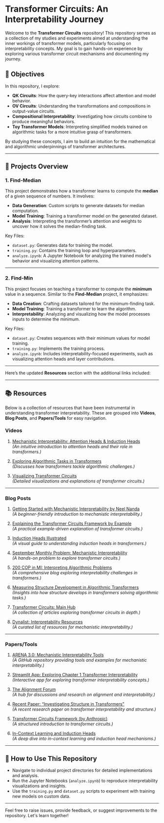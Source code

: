 # Transformer Circuits: An Interpretability Journey

Welcome to the **Transformer Circuits** repository! This repository serves as a collection of my studies and experiments aimed at understanding the inner workings of transformer models, particularly focusing on interpretability concepts. My goal is to gain hands-on experience by exploring various transformer circuit mechanisms and documenting my journey.

## 🌟 Objectives

In this repository, I explore:
- **QK Circuits**: How the query-key interactions affect attention and model behavior.
- **OV Circuits**: Understanding the transformations and compositions in output-value circuits.
- **Compositional Interpretability**: Investigating how circuits combine to produce meaningful behaviors.
- **Toy Transformer Models**: Interpreting simplified models trained on algorithmic tasks for a more intuitive grasp of transformers.

By studying these concepts, I aim to build an intuition for the mathematical and algorithmic underpinnings of transformer architectures.

---

## 📂 Projects Overview

### 1. **Find-Median**
This project demonstrates how a transformer learns to compute the **median** of a given sequence of numbers. It involves:
- **Data Generation**: Custom scripts to generate datasets for median computation.
- **Model Training**: Training a transformer model on the generated dataset.
- **Analysis**: Interpreting the transformer’s attention and weights to uncover how it solves the median-finding task.

Key Files:
- `dataset.py`: Generates data for training the model.
- `training.py`: Contains the training loop and hyperparameters.
- `analyze.ipynb`: A Jupyter Notebook for analyzing the trained model's behavior and visualizing attention patterns.

---

### 2. **Find-Min**
This project focuses on teaching a transformer to compute the **minimum** value in a sequence. Similar to the **Find-Median** project, it emphasizes:
- **Data Creation**: Crafting datasets tailored for the minimum-finding task.
- **Model Training**: Training a transformer to learn the algorithm.
- **Interpretability**: Analyzing and visualizing how the model processes inputs to determine the minimum.

Key Files:
- `dataset.py`: Creates sequences with their minimum values for model training.
- `training.py`: Implements the training process.
- `analyze.ipynb`: Includes interpretability-focused experiments, such as visualizing attention heads and layer contributions.

---

Here’s the updated **Resources** section with the additional links included:

---

## 📚 Resources

Below is a collection of resources that have been instrumental in understanding transformer interpretability. These are grouped into **Videos**, **Blog Posts**, and **Papers/Tools** for easy navigation.

### **Videos**
1. [Mechanistic Interpretability: Attention Heads & Induction Heads](https://youtu.be/KV5gbOmHbjU?si=qBljml-mCcuDn1iU)  
   *(An intuitive introduction to attention heads and their role in transformers.)*

2. [Exploring Algorithmic Tasks in Transformers](https://youtu.be/bOYE6E8JrtU?si=vP7l66u_GeK0V_fP)  
   *(Discusses how transformers tackle algorithmic challenges.)*

3. [Visualizing Transformer Circuits](https://youtu.be/dsjUDacBw8o?si=cQgioyv_nvvae97L)  
   *(Detailed visualizations and explanations of transformer circuits.)*

---

### **Blog Posts**
1. [Getting Started with Mechanistic Interpretability by Neel Nanda](https://www.neelnanda.io/mechanistic-interpretability/getting-started)  
   *(A beginner-friendly introduction to mechanistic interpretability.)*

2. [Explaining the Transformer Circuits Framework by Example](https://www.lesswrong.com/posts/CJsxd8ofLjGFxkmAP/explaining-the-transformer-circuits-framework-by-example)  
   *(A practical example-driven explanation of transformer circuits.)*

3. [Induction Heads Illustrated](https://www.lesswrong.com/posts/TvrfY4c9eaGLeyDkE/induction-heads-illustrated)  
   *(A visual guide to understanding induction heads in transformers.)*

4. [September Monthly Problem: Mechanistic Interpretability](https://www.perfectlynormal.co.uk/blog-september-monthly-problem)  
   *(A hands-on problem to explore transformer circuits.)*

5. [200 COP in MI: Interpreting Algorithmic Problems](https://www.lesswrong.com/posts/ejtFsvyhRkMofKAFy/200-cop-in-mi-interpreting-algorithmic-problems)  
   *(A comprehensive blog exploring interpretability challenges in transformers.)*

6. [Measuring Structure Development in Algorithmic Transformers](https://www.alignmentforum.org/posts/ooAao2RYdFSd77qfp/measuring-structure-development-in-algorithmic-transformers)  
   *(Insights into how structure develops in transformers solving algorithmic tasks.)*

7. [Transformer Circuits: Main Hub](https://transformer-circuits.pub/)  
   *(A collection of articles exploring transformer circuits in depth.)*

8. [Dynalist: Interpretability Resources](https://dynalist.io/d/n2ZWtnoYHrU1s4vnFSAQ519J#z=aGu9fP1EG3hiVdq169cMOJId)  
    *(A curated list of resources for mechanistic interpretability.)*

---

### **Papers/Tools**
1. [ARENA 3.0: Mechanistic Interpretability Tools](https://github.com/callummcdougall/ARENA_3.0)  
   *(A GitHub repository providing tools and examples for mechanistic interpretability.)*

2. [Streamlit App: Exploring Chapter 1 Transformer Interpretability](https://arena3-chapter1-transformer-interp.streamlit.app/)  
   *(Interactive app for exploring transformer interpretability concepts.)*

3. [The Alignment Forum](https://www.alignmentforum.org/)  
   *(A hub for discussions and research on alignment and interpretability.)*

4. [Recent Paper: “Investigating Structure in Transformers”](https://arxiv.org/html/2311.04131v6)  
   *(A recent research paper on transformer interpretability and structure.)*

5. [Transformer Circuits Framework (by Anthropic)](https://transformer-circuits.pub/2021/framework/index.html)  
   *(A structured introduction to transformer circuits.)*

6. [In-Context Learning and Induction Heads](https://transformer-circuits.pub/2022/in-context-learning-and-induction-heads/index.html)  
   *(A deep dive into in-context learning and induction head mechanisms.)*
---

## 🚀 How to Use This Repository

- Navigate to individual project directories for detailed implementations and analysis.
- Run the Jupyter Notebooks (`analyze.ipynb`) to reproduce interpretability visualizations and insights.
- Use the `training.py` and `dataset.py` scripts to experiment with training new models on custom data.

---

Feel free to raise issues, provide feedback, or suggest improvements to the repository. Let's learn together!
